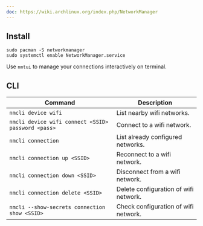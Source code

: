 ```yaml
---
doc: https://wiki.archlinux.org/index.php/NetworkManager
---
```


## Install

```shell
sudo pacman -S networkmanager
sudo systemctl enable NetworkManager.service
```

Use `nmtui` to manage your connections interactively on terminal.

## CLI

| Command | Description |
| --- | --- |
| `nmcli device wifi` | List nearby wifi networks. |
| `nmcli device wifi connect <SSID> password <pass>` | Connect to a wifi network. |
| `nmcli connection` | List already configured networks. |
| `nmcli connection up <SSID>` | Reconnect to a wifi network. |
| `nmcli connection down <SSID>` | Disconnect from a wifi network. |
| `nmcli connection delete <SSID>` | Delete configuration of wifi network. |
| `nmcli --show-secrets connection show <SSID>` | Check configuration of wifi network. |
